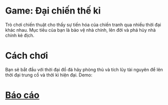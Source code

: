# Game: Đại chiến thế kỉ
Trò chơi chiến thuật cho thấy sự tiến hóa của chiến tranh qua nhiều thời đại khác nhau. Mục tiêu của bạn là bảo vệ nhà chính, lên đời và phá hủy nhà chính kẻ địch.
# Cách chơi
Bạn sẽ bắt đầu với thời đại đồ đá hãy phòng thủ và tích lũy tài nguyên để lên thời đại trung cổ và thời kì hiện đại.
Demo: 
# [Báo cáo](https://github.com/24020196/BTL/blob/main/b%C3%A1o%20c%C3%A1o.docx)
